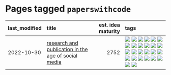 # Pages tagged `paperswithcode`

|last_modified|title|est. idea maturity|tags
|:---|:---|---:|:---|
|2022-10-30|[research and publication in the age of social media](../research-and-social.md)|2752|[![](https://img.shields.io/badge/tag-arxiv-683f3)](../tags/arxiv.md) [![](https://img.shields.io/badge/tag-citation-96bcc)](../tags/citation.md) [![](https://img.shields.io/badge/tag-corrections-77485f)](../tags/corrections.md) [![](https://img.shields.io/badge/tag-credit-e839f4)](../tags/credit.md) [![](https://img.shields.io/badge/tag-curation-b08442)](../tags/curation.md) [![](https://img.shields.io/badge/tag-discoverability-e6ab9)](../tags/discoverability.md) [![](https://img.shields.io/badge/tag-discussion-abf295)](../tags/discussion.md) [![](https://img.shields.io/badge/tag-feed-97a75e)](../tags/feed.md) [![](https://img.shields.io/badge/tag-git-29349d)](../tags/git.md) [![](https://img.shields.io/badge/tag-git-29349d)](../tags/git.md) [![](https://img.shields.io/badge/tag-historyofscience-50c04b)](../tags/historyofscience.md) [![](https://img.shields.io/badge/tag-mastodon-4072a1)](../tags/mastodon.md) [![](https://img.shields.io/badge/tag-openreview-7c795e)](../tags/openreview.md) [![](https://img.shields.io/badge/tag-paperswithcode-95bed6)](../tags/paperswithcode.md) [![](https://img.shields.io/badge/tag-platform-1743a)](../tags/platform.md) [![](https://img.shields.io/badge/tag-publication-12f6d5)](../tags/publication.md) [![](https://img.shields.io/badge/tag-reproducibility-c92725)](../tags/reproducibility.md) [![](https://img.shields.io/badge/tag-research-43d799)](../tags/research.md) [![](https://img.shields.io/badge/tag-retractions-d548d8)](../tags/retractions.md) [![](https://img.shields.io/badge/tag-search-98b52b)](../tags/search.md) [![](https://img.shields.io/badge/tag-socialmedia-7fe3bd)](../tags/socialmedia.md) [![](https://img.shields.io/badge/tag-stackoverflow-1dc0d1)](../tags/stackoverflow.md) [![](https://img.shields.io/badge/tag-subscription-4d5a4)](../tags/subscription.md) [![](https://img.shields.io/badge/tag-transparency-e168be)](../tags/transparency.md) [![](https://img.shields.io/badge/tag-twitter-96f12e)](../tags/twitter.md) [![](https://img.shields.io/badge/tag-validation-5e378d)](../tags/validation.md)|